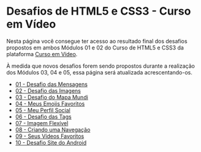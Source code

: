 <head>
<title>Desafios de HTML5 e CSS3 - Curso em Vídeo</title>
</head>
<body>
<h1>Desafios de HTML5 e CSS3 - Curso em Vídeo</h1>

<p>Nesta página você consegue ter acesso ao resultado final dos desafios propostos em ambos Módulos 01 e 02 do Curso de HTML5 e CSS3 da plataforma <a href="https://www.cursoemvideo.com/" target="_blank">Curso em Vídeo<a>.
<p>À medida que novos desafios forem sendo propostos durante a realização dos Módulos 03, 04 e 05, essa página será atualizada acrescentando-os.

<ul>
    <li><a href="https://rivnatzille.github.io/Desafios_CursoEmVideo-HTMLCSS/d001/index.html" target="_blank">01 - Desafio das Mensagens</a></li>
    <li><a href="https://rivnatzille.github.io/Desafios_CursoEmVideo-HTMLCSS/d002/index.html" target="_blank">02 - Desafio das Imagens</a></li>
    <li><a href="https://rivnatzille.github.io/Desafios_CursoEmVideo-HTMLCSS/d003/index.html" target="_blank">03 - Desafio do Mapa Mundi</a></li>
    <li><a href="https://rivnatzille.github.io/Desafios_CursoEmVideo-HTMLCSS/d004/index.html" target="_blank">04 - Meus Emojis Favoritos</a></li>
    <li><a href="https://rivnatzille.github.io/Desafios_CursoEmVideo-HTMLCSS/d005/index.html" target="_blank">05 - Meu Perfil Social</a></li>
    <li><a href="https://rivnatzille.github.io/Desafios_CursoEmVideo-HTMLCSS/d006/index.html" target="_blank">06 - Desafio das Tags</a></li>
    <li><a href="https://rivnatzille.github.io/Desafios_CursoEmVideo-HTMLCSS/d007/index.html" target="_blank">07 - Imagem Flexível</a></li>
    <li><a href="https://rivnatzille.github.io/Desafios_CursoEmVideo-HTMLCSS/d008/index.html" target="_blank">08 - Criando uma Navegação</a></li>
    <li><a href="https://rivnatzille.github.io/Desafios_CursoEmVideo-HTMLCSS/d009/index.html" target="_blank">09 - Seus Vídeos Favoritos</a></li>
    <li><a href="https://rivnatzille.github.io/Desafios_CursoEmVideo-HTMLCSS/d010/index.html" target="_blank">10 - Desafio Site do Android</a></li>
</ul>
</body>
